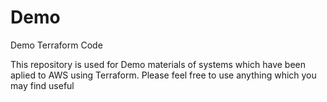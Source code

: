 # Demo
Demo Terraform Code

This repository is used for Demo materials of systems which have been aplied to AWS using Terraform. Please feel free to use anything which you may find useful

